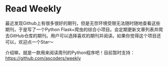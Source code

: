 # Read Weekly

最近发现Github上有很多很好的期刊，但是无奈环境受限无法随时随地查看这些期刊，于是写了一个Python Flask+爬虫的综合小项目。会定期更新文章列表并爬去GitHub仓库的期刊。用户可以选择喜欢的期刊并阅读。如果你觉得这个项目还可以，欢迎点一个Star～

介绍嘛，就是一款用来阅读周刊的Python程序吧！目前暂时支持：https://github.com/ascoders/weekly
